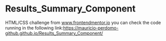 # Results_Summary_Component
HTML/CSS challenge from www.frontendmentor.io you can check the code running in the following link:https://mauricio-perdomo-github.github.io/Results_Summary_Component/
